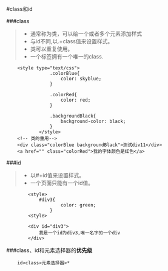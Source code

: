 #class和id

###class
>- 通常称为类，可以给一个或者多个元素添加样式<br/>
>- 与id不同,以.+class值来设置样式。<br/>
>- 类可以重复使用。<br/>
>- 一个标签拥有一个唯一的class.



```
	<style type="text/css">
				.colorBlue{
					color: skyblue;
				}
				
				.colorRed{
					color: red;
				}
				
				.backgroundBlack{
					background-color: black;
				}
			</style>
	<!-- 类的重用-->
	<div class="colorBlue backgroundBlack">测试div11</div>
	<a href="" class="colorRed">我的字体颜色是红色</a>
```


###id
>- 以#+id值来设置样式。
>- 一个页面只能有一个id值。




```
		<style>
			#div3{
					color: green;
				}
		<style>	
		
		<div id="div3">
			我是一个id为div3,唯一名字的一个div
		</div>
```

###class、id和元素选择器的**优先级**

```
	id>class>元素选择器>*
```